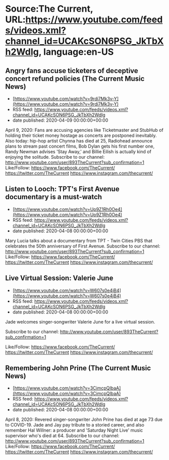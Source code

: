 # Source:The Current, URL:https://www.youtube.com/feeds/videos.xml?channel_id=UCAKcSON6PSG_JkTbXh2WdIg, language:en-US

## Angry fans accuse ticketers of deceptive concert refund policies (The Current Music News)
 - [https://www.youtube.com/watch?v=9rdi7Mk3v-Y](https://www.youtube.com/watch?v=9rdi7Mk3v-Y)
 - RSS feed: https://www.youtube.com/feeds/videos.xml?channel_id=UCAKcSON6PSG_JkTbXh2WdIg
 - date published: 2020-04-09 00:00:00+00:00

April 9, 2020: Fans are accusing agencies like Ticketmaster and StubHub of holding their ticket money hostage as concerts are postponed inevitably. Also today: hip-hop artist Chynna has died at 25, Radiohead announce plans to stream past concert films, Bob Dylan gets his first number one, Randy Newman advises 'Stay Away,' and Billie Eilish is actually kind of enjoying the solitude.
Subscribe to our channel:
http://www.youtube.com/user/893TheCurrent?sub_confirmation=1
Like/Follow:
https://www.facebook.com/TheCurrent/
https://twitter.com/TheCurrent
https://www.instagram.com/thecurrent/

## Listen to Looch: TPT's First Avenue documentary is a must-watch
 - [https://www.youtube.com/watch?v=Up9Z1Rh0Oe4](https://www.youtube.com/watch?v=Up9Z1Rh0Oe4)
 - RSS feed: https://www.youtube.com/feeds/videos.xml?channel_id=UCAKcSON6PSG_JkTbXh2WdIg
 - date published: 2020-04-08 00:00:00+00:00

Mary Lucia talks about a documentary from TPT - Twin Cities PBS that celebrates the 50th anniversary of First Avenue.
Subscribe to our channel:
http://www.youtube.com/user/893TheCurrent?sub_confirmation=1
Like/Follow:
https://www.facebook.com/TheCurrent/
https://twitter.com/TheCurrent
https://www.instagram.com/thecurrent/

## Live Virtual Session: Valerie June
 - [https://www.youtube.com/watch?v=W607s0e4jB4](https://www.youtube.com/watch?v=W607s0e4jB4)
 - RSS feed: https://www.youtube.com/feeds/videos.xml?channel_id=UCAKcSON6PSG_JkTbXh2WdIg
 - date published: 2020-04-08 00:00:00+00:00

Jade welcomes singer-songwriter Valerie June for a live virtual session.

Subscribe to our channel:
http://www.youtube.com/user/893TheCurrent?sub_confirmation=1

Like/Follow:
https://www.facebook.com/TheCurrent/
https://twitter.com/TheCurrent
https://www.instagram.com/thecurrent/

## Remembering John Prine (The Current Music News)
 - [https://www.youtube.com/watch?v=3CimcpQIbaA](https://www.youtube.com/watch?v=3CimcpQIbaA)
 - RSS feed: https://www.youtube.com/feeds/videos.xml?channel_id=UCAKcSON6PSG_JkTbXh2WdIg
 - date published: 2020-04-08 00:00:00+00:00

April 8, 2020: Revered singer-songwriter John Prine has died at age 73 due to COVID-19. Jade and Jay pay tribute to a storied career, and also remember Hal Willner: a producer and 'Saturday Night Live' music supervisor who's died at 64.
Subscribe to our channel:
http://www.youtube.com/user/893TheCurrent?sub_confirmation=1
Like/Follow:
https://www.facebook.com/TheCurrent/
https://twitter.com/TheCurrent
https://www.instagram.com/thecurrent/

